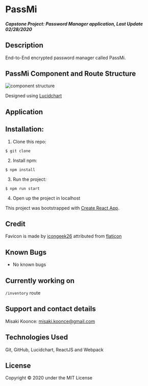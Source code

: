 # PassMi

#### _Capstone Project: Password Manager application, Last Update 02/28/2020_

## Description
End-to-End encrypted password manager called PassMi.

## PassMi Component and Route Structure
<img src='./img/screenshot.png' alt='component structure' />

Designed using [Lucidchart](https://www.lucidchart.com/)


## Application


## Installation:
1. Clone this repo:
```
$ git clone 
```

2. Install npm:

```
$ npm install
```

3. Run the project:
```
$ npm run start 
```

4. Open up the project in localhost

This project was bootstrapped with [Create React App](https://github.com/facebook/create-react-app).

## Credit
Favicon is made by [icongeek26](https://www.flaticon.com/authors/icongeek26) attributed from [flaticon](flaticon.com)

## Known Bugs
- No known bugs

## Currently working on
`/inventory` route

## Support and contact details
Misaki Koonce: misaki.koonce@gmail.com

## Technologies Used
Git, GitHub, Lucidchart, ReactJS and Webpack

## License
Copyright © 2020 under the MIT License
